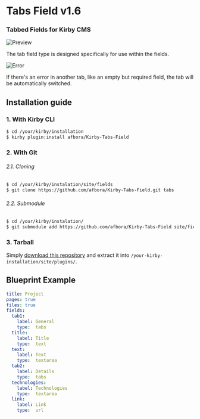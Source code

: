 # Tabs Field v1.6
### Tabbed Fields for Kirby CMS

![Preview](/preview.gif)

The tab field type is designed specifically for use within the fields.

![Error](/tabswitch.gif)

If there's an error in another tab, like an empty but required field, the tab will be automatically switched.

## Installation guide

### 1. With Kirby CLI

```bash
$ cd /your/kirby/installation
$ kirby plugin:install afbora/Kirby-Tabs-Field
```

### 2. With Git

###### 2.1. Cloning
```bash
$ cd /your/kirby/instalation/site/fields
$ git clone https://github.com/afbora/Kirby-Tabs-Field.git tabs
```

###### 2.2. Submodule
```bash
$ cd /your/kirby/instalation/
$ git submodule add https://github.com/afbora/Kirby-Tabs-Field site/fields/tabs
```

### 3. Tarball

Simply [download this repository](https://github.com/afbora/Kirby-Tabs-Field/archive/master.zip) and extract it into `/your-kirby-installation/site/plugins/`.


## Blueprint Example
``` YAML
title: Project
pages: true
files: true
fields:
  tab1:
    label: General
    type:  tabs
  title:
    label: Title
    type:  text
  text:
    label: Text
    type:  textarea
  tab2:
    label: Details
    type:  tabs
  technologies:
    label: Technologies
    type:  textarea
  link:
    label: Link
    type:  url
```
